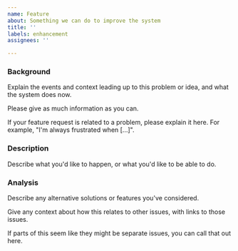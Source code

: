 ```yaml
---
name: Feature
about: Something we can do to improve the system
title: ''
labels: enhancement
assignees: ''

---
```


### Background

Explain the events and context leading up to this problem or idea, and what the system does now.

Please give as much information as you can.

If your feature request is related to a problem, please explain it here. For example, "I'm always frustrated
when [...]".

### Description

Describe what you'd like to happen, or what you'd like to be able to do.

### Analysis

Describe any alternative solutions or features you've considered.

Give any context about how this relates to other issues, with links to those issues.

If parts of this seem like they might be separate issues, you can call that out here.
